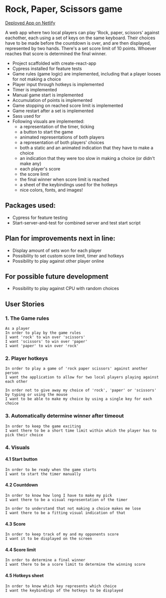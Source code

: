 # Rock, Paper, Scissors game

[Deployed App on Netlify](https://erikbjoern-rock-paper-scissors.netlify.app/)

A web app where two local players can play 'Rock, paper, scissors' against eachother, each using a set of keys on the same keyboard. Their choices have to be made before the countdown is over, and are then displayed, represented by two hands. There's a set score limit of 10 points. Whoever reaches that score is determined the final winner.

* Project scaffolded with create-react-app
* Cypress installed for feature tests
* Game rules (game logic) are implemented, including that a player looses for not making a choice
* Player input through hotkeys is implemented
* Timer is implemented
* Manual game start is implemented
* Accumulation of points is implemented
* Game stopping on reached score limit is implemented
* Game restart after a set is implemented
* Sass used for 
* Following visuals are implemented:
    * a representation of the timer, ticking
    * a button to start the game
    * animated representations of both players
    * a representation of both players' choices
    * both a static and an animated indication that they have to make a choice
    * an indication that they were too slow in making a choice (or didn't make any)
    * each player's score
    * the score limit
    * the final winner when score limit is reached
    * a sheet of the keybindings used for the hotkeys
    * nice colors, fonts, and images!
    
## Packages used:
* Cypress for feature testing
* Start-server-and-test for combined server and test start script

## Plan for improvements next in line:
* Display amount of sets won for each player
* Possibility to set custom score limit, timer and hotkeys
* Possibility to play against other player online

## For possible future development
* Possibility to play against CPU with random choices

## User Stories
### 1. The Game rules
```
As a player
In order to play by the game rules
I want 'rock' to win over 'scissors'
I want 'scissors' to win over 'paper'
I want 'paper' to win over 'rock'
```
### 2. Player hotkeys

```
In order to play a game of 'rock paper scissors' against another person
I want the application to allow for two local players playing against each other

In order not to give away my choice of 'rock', 'paper' or 'scissors' by typing or using the mouse
I want to be able to make my choice by using a single key for each choice
```
### 3. Automatically determine winner after timeout
```
In order to keep the game exciting
I want there to be a short time limit within which the player has to pick their choice
```
### 4. Visuals
#### 4.1 Start button
```
In order to be ready when the game starts
I want to start the timer manually
```
#### 4.2 Countdown
```
In order to know how long I have to make my pick
I want there to be a visual representation of the timer

In order to understand that not making a choice makes me lose
I want there to be a fitting visual indication of that
```
#### 4.3 Score
```
In order to keep track of my and my opponents score
I want it to be displayed on the screen
```
#### 4.4 Score limit
```
In order to determine a final winner
I want there to be a score limit to determine the winning score
```
#### 4.5 Hotkeys sheet
```
In order to know which key represents which choice
I want the keybindings of the hotkeys to be displayed
```
